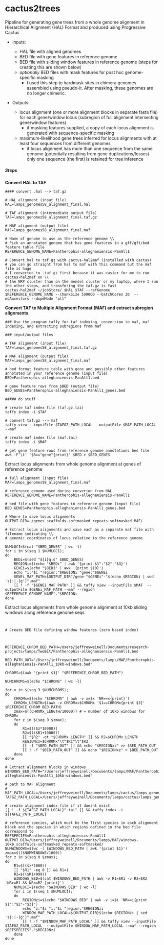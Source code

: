 # cactus2trees

Pipeline for generating gene trees from a whole genome alignment in Hierarchical Alignment (HAL) Format and produced using Progressive Cactus

- Inputs:
  - HAL file with aligned genomes
  - BED file with gene features in reference genome
  - BED file with sliding window features in reference genome (steps for creating this are shown below)
  - *optionally* BED files with mask features for post hoc genome-specific masking
    - I used this step to hardmask sites in chimera genomes assembled using pseudo-it. After masking, these genomes are no longer chimeric.

- Outputs:
  - locus alignment (one or more alignment blocks in separate fasta file) for each gene/window locus (subregion of full alignment intersecting gene/window features)
    - if masking features supplied, a copy of each locus alignment is generated with sequence-specific masking
  - maximum-likelihood gene trees inferred for locus alignments with at least four sequences from different genomes
    - if locus alignment has more than one sequence from the same genome (potentially resulting from gene duplications/losses) only one sequence (the first) is retained for tree inference

##### Steps

**Convert HAL to TAF**

```
#### convert .hal --> taf.gz

# HAL alignment (input file)
HAL=lamps_genomes58_alignment_final.hal

# TAF alignment (intermediate output file)
TAF=lamps_genomes58_alignment_final.taf.gz

# MAF alignment (output file)
MAF=lamps_genomes58_alignment_final.maf

# Name of genome to use as the reference genome \\
# Pick an annotated genome that has gene features in a gff/gft/bed feature table file
REFERENCE_GENOME_NAME=Pantherophis-alleghaniensis-PanAll1

# Convert hal to taf.gz with cactus-hal2maf (installed with cactus)
# you can go straight from hal to maf with this command but the maf file is huge
# I converted to .taf.gz first because it was easier for me to run cactus-hal2maf on \\
# the NRP cluster than on the mendel cluster or my laptop, where I run the other steps, and transfering the taf.gz is fast
cactus-hal2maf ~/jobStore/ $HAL $TAF --refGenome $REFERENCE_GENOME_NAME --chunkSize 500000 --batchCores 20  --noAncestors --dupeMode "all"

```

**Convert TAF to Multiple Alignment Format (MAF) and extract subregion alignments**

```
### Use the program taffy for taf indexing, conversion to maf, maf indexing, and extracting subregions from maf

### input/output files

# TAF alignment (input file)
TAF=lamps_genomes58_alignment_final.taf.gz

# MAF alignment (output file)
MAF=lamps_genomes58_alignment_final.maf

# bed format feature table with gene and possibly other features annotated in your reference genome (input file)
BED=Pantherophis-alleghaniensis-PanAll1.bed

# gene feature rows from $BED (output file)
BED_GENES=Pantherophis-alleghaniensis-PanAll1_genes.bed

##### do stuff

# create taf index file (taf.gz.tai)
taffy index -i $TAF

# convert taf.gz --> maf
taffy view --inputFile $TAFGZ_PATH_LOCAL --outputFile $MAF_PATH_LOCAL --maf

# create maf index file (maf.tai)
taffy index -i $MAF

# get gene feature rows from reference genome annotations bed file
awk -F'\t' '$8=="gene"{print}' $BED > $BED_GENES

```

Extract locus alignments from whole genome alignment at genes of reference genome

```
# full alignment (input file)
MAF=lamps_genomes58_alignment_final.maf

# reference genome used during converion from HAL
REFERENCE_GENOME_NAME=Pantherophis-alleghaniensis-PanAll1

# bed file with gene features in reference genome (input file)
BED_GENES=Pantherophis-alleghaniensis-PanAll1_genes.bed

# Where to save locus alignments
OUTPUT_DIR=~/genes_scaffolds-softmasked_repeats-softmasked_MAF/

# Extract locus alignments and save each as a separate maf file with filename indicating \\
# genomic coordinates of locus relative to the reference genome

NUMLOCI=$(cat "$BED_GENES" | wc -l)
for i in $(seq 1 $NUMLOCI);
do
	BEDi=$(sed "${i}q;d" $BED_GENES)
	REGIONi=$(echo "$BEDi" | awk '{print $1":"$2"-"$3}')
	GENEi=$(echo "$BEDi" | awk '{print $10}')
	echo "i:"$i "region:"$REGIONi "gene:"$GENEi
	GENEi_MAF_PATH=$OUTPUT_DIR"/gene-"$GENEi"-"$(echo $REGIONi | sed 's|:|-|g')".maf"
	[[ ! -f "$GENEi_MAF_PATH" ]] && taffy view --inputFile $MAF  --outputFile $GENEi_MAF_PATH --maf --region $REFERENCE_GENOME_NAME"."$REGIONi
done
```

Extract locus alignments from whole genome alignment at 10kb sliding windows along reference genome seqs

```


# Create BED file defining window features (zero based index)



REFERENCE_CHROM_BED_PATH=/Users/jeffreyweinell/Documents/research-projects/lamps/TwoBit/Pantherophis-alleghaniensis-PanAll1.bed

BED_PATH_OUT="/Users/jeffreyweinell/Documents/lamps/MAF/Pantherophis-alleghaniensis-PanAll1_10kb-windows.bed"

CHROMS=$(awk '{print $1}' "$REFERENCE_CHROM_BED_PATH")

NUMCHROMS=$(echo "$CHROMS" | wc -l)

for x in $(seq 3 $NUMCHROMS);
do
	CHROMx=$(echo "$CHROMS" | awk -v x=$x 'NR==x{print}')
	CHROMx_LENGTH=$(awk -v CHROMx=$CHROMx '$1==CHROMx{print $3}' $REFERENCE_CHROM_BED_PATH)
	zmax=$((CHROMx_LENGTH/10000)) # = number of 10kb windows for CHROMx
	for z in $(seq 0 $zmax);
	do
		R1=$(($z*10000))
		R2=$(($R1+10000))
		[[ "$R2" -gt "$CHROMx_LENGTH" ]] && R2=$CHROMx_LENGTH
		REGIONxz=$CHROMx"\t"$R1"\t"$R2
		[[ -f "$BED_PATH_OUT" ]] && echo "$REGIONxz" >> $BED_PATH_OUT
		[[ ! -f "$BED_PATH_OUT" ]] && echo "$REGIONxz" > $BED_PATH_OUT
	done
done

# Extract alignment blocks in windows
WINDOWS_BED_PATH="/Users/jeffreyweinell/Documents/lamps/MAF/Pantherophis-alleghaniensis-PanAll1_10kb-windows.bed"

# path to MAF alignment
# MAF_PATH_LOCAL=/Users/jeffreyweinell/Documents/lamps/cactus/lamps_genomes58_alignment_final.maf
TAFGZ_PATH_LOCAL=/Users/jeffreyweinell/Documents/lamps/cactus/lamps_genomes58_alignment_final.taf.gz

# create alignment index file if it doesnt exist
[[ ! -f ${TAFGZ_PATH_LOCAL}".tai" ]] && taffy index -i ${TAFGZ_PATH_LOCAL}

# reference species, which must be the first species in each alignment block and the species in which regions defined in the bed file correspond to
REFSPECIES=Pantherophis-alleghaniensis-PanAll1
OUTPUT_DIR=/Users/jeffreyweinell/Documents/lamps/MAF/windows-10kb_scaffolds-softmasked_repeats-softmasked/
NUMWINDOWS=$(wc -l $WINDOWS_BED_PATH | awk '{print $1}')
zmax=$(($NUMWINDOWS/1000))
for z in $(seq 0 $zmax);
do
	R1=$(($z*1000))
	[[ "$R1" -eq 0 ]] && R1=1
	R2=$(($R1+999))
	WINDOWS_BED=$(cat $WINDOWS_BED_PATH | awk -v R1=$R1 -v R2=$R2 'NR>=R1 && NR<=R2 {print}')
	NUMLOCI=$(echo "$WINDOWS_BED" | wc -l)
	for i in $(seq 1 $NUMLOCI);
	do
		REGIONzi=$(echo "$WINDOWS_BED" | awk -v i=$i 'NR==i{print $1":"$2"-"$3}')
		echo "z:"$z "i:"$i "region:"$REGIONzi
		WINDOW_MAF_PATH_LOCAL=${OUTPUT_DIR}$(echo $REGIONzi | sed 's|:|-|g')".maf"
		[[ ! -f "$WINDOW_MAF_PATH_LOCAL" ]] && taffy view --inputFile $TAFGZ_PATH_LOCAL  --outputFile $WINDOW_MAF_PATH_LOCAL --maf --region $REFSPECIES"."$REGIONzi
	done
done
```




